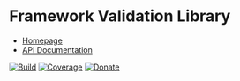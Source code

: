 # Framework Validation Library

- [Homepage](https://the-framework.gitlab.io/libraries/validation.html)
- [API Documentation](https://the-framework.gitlab.io/libraries/validation/docs/)

[![Build](https://gitlab.com/the-framework/libraries/validation/badges/master/pipeline.svg)](https://gitlab.com/the-framework/libraries/validation/-/jobs)
[![Coverage](https://gitlab.com/the-framework/libraries/validation/badges/master/coverage.svg?job=test:php7.3)](https://the-framework.gitlab.io/libraries/validation/coverage/)
[![Donate](https://img.shields.io/badge/Donate-PayPal-blue.svg)](https://www.paypal.com/cgi-bin/webscr?cmd=_s-xclick&hosted_button_id=NGBNW5PY4VSJ4)
